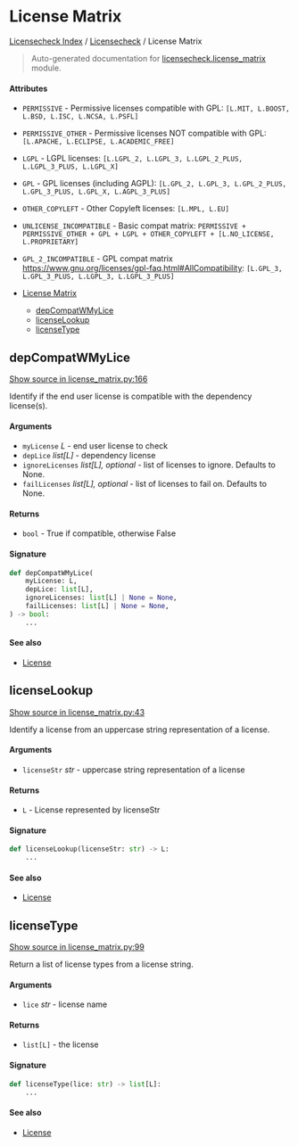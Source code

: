 # License Matrix

[Licensecheck Index](../README.md#licensecheck-index) /
[Licensecheck](./index.md#licensecheck) /
License Matrix

> Auto-generated documentation for [licensecheck.license_matrix](../../../licensecheck/license_matrix.py) module.

#### Attributes

- `PERMISSIVE` - Permissive licenses compatible with GPL: `[L.MIT, L.BOOST, L.BSD, L.ISC, L.NCSA, L.PSFL]`

- `PERMISSIVE_OTHER` - Permissive licenses NOT compatible with GPL: `[L.APACHE, L.ECLIPSE, L.ACADEMIC_FREE]`

- `LGPL` - LGPL licenses: `[L.LGPL_2, L.LGPL_3, L.LGPL_2_PLUS, L.LGPL_3_PLUS, L.LGPL_X]`

- `GPL` - GPL licenses (including AGPL): `[L.GPL_2, L.GPL_3, L.GPL_2_PLUS, L.GPL_3_PLUS, L.GPL_X, L.AGPL_3_PLUS]`

- `OTHER_COPYLEFT` - Other Copyleft licenses: `[L.MPL, L.EU]`

- `UNLICENSE_INCOMPATIBLE` - Basic compat matrix: `PERMISSIVE + PERMISSIVE_OTHER + GPL + LGPL + OTHER_COPYLEFT + [L.NO_LICENSE, L.PROPRIETARY]`

- `GPL_2_INCOMPATIBLE` - GPL compat matrix
  https://www.gnu.org/licenses/gpl-faq.html#AllCompatibility: `[L.GPL_3, L.GPL_3_PLUS, L.LGPL_3, L.LGPL_3_PLUS]`


- [License Matrix](#license-matrix)
  - [depCompatWMyLice](#depcompatwmylice)
  - [licenseLookup](#licenselookup)
  - [licenseType](#licensetype)

## depCompatWMyLice

[Show source in license_matrix.py:166](../../../licensecheck/license_matrix.py#L166)

Identify if the end user license is compatible with the dependency license(s).

#### Arguments

- `myLicense` *L* - end user license to check
- `depLice` *list[L]* - dependency license
- `ignoreLicenses` *list[L], optional* - list of licenses to ignore. Defaults to None.
- `failLicenses` *list[L], optional* - list of licenses to fail on. Defaults to None.

#### Returns

- `bool` - True if compatible, otherwise False

#### Signature

```python
def depCompatWMyLice(
    myLicense: L,
    depLice: list[L],
    ignoreLicenses: list[L] | None = None,
    failLicenses: list[L] | None = None,
) -> bool:
    ...
```

#### See also

- [License](./types.md#license)



## licenseLookup

[Show source in license_matrix.py:43](../../../licensecheck/license_matrix.py#L43)

Identify a license from an uppercase string representation of a license.

#### Arguments

- `licenseStr` *str* - uppercase string representation of a license

#### Returns

- `L` - License represented by licenseStr

#### Signature

```python
def licenseLookup(licenseStr: str) -> L:
    ...
```

#### See also

- [License](./types.md#license)



## licenseType

[Show source in license_matrix.py:99](../../../licensecheck/license_matrix.py#L99)

Return a list of license types from a license string.

#### Arguments

- `lice` *str* - license name

#### Returns

- `list[L]` - the license

#### Signature

```python
def licenseType(lice: str) -> list[L]:
    ...
```

#### See also

- [License](./types.md#license)


